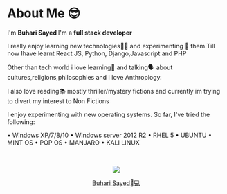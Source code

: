 <h1> About Me 😎</h1>
<p> I'm <strong> Buhari Sayed </strong>I'm a <strong> full stack developer </strong><br>

I really enjoy learning new technologies👩‍💻 and experimenting 🥼 them.Till now Ihave learnt React JS, Python, Django,Javascript and PHP  <br>

Other than tech world i love learning🏫 and talking🗣 about cultures,religions,philosophies and I love Anthroplogy.<br>

I also love reading📚 mostly thriller/mystery fictions and currently im trying to divert my interest to Non Fictions<br> 


I enjoy experimenting with new operating systems. So far, I've tried the following:

• Windows XP/7/8/10 
• Windows server 2012 R2 
• RHEL 5
• UBUNTU
• MINT OS
• POP OS
• MANJARO
• KALI LINUX</p><br>

<div align="center" dir="auto">


<a href="https://www.linkedin.com/in/buhari-sayed/" ><img  src="https://img.shields.io/badge/LinkedIn-0077B5?style=for-the-badge&logo=linkedin&logoColor=white" /></a>
<div class="badge-base LI-profile-badge" data-locale="en_US" data-size="large" data-theme="dark" data-type="VERTICAL" data-vanity="buhari-sayed" data-version="v1"><a class="badge-base__link LI-simple-link" href="https://om.linkedin.com/in/buhari-sayed?trk=profile-badge">Buhari Sayed👨💻</a></div>
              
 


</div>

<script src="https://platform.linkedin.com/badges/js/profile.js" async defer type="text/javascript"></script>
